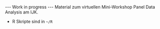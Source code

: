 --- Work in progress ---
Material zum virtuellen Mini-Workshop Panel Data Analysis am IJK.
* R Skripte sind in `~/R`
